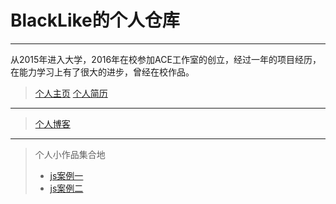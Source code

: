 # BlackLike的个人仓库
***
从2015年进入大学，2016年在校参加ACE工作室的创立，经过一年的项目经历，在能力学习上有了很大的进步，曾经在校作品。
> [个人主页](http://blacklike.github.io/something/jianli/main.html)
> [个人简历](http://blacklike.github.io/something/resume/resume/index.html)
---
> [个人博客](https://blacklike.github.io)
***
> 个人小作品集合地
> - [js案例一](https://blacklike.github.io/something/js/js%E6%A1%88%E4%BE%8B%E4%B8%80/jsTest1.html)
> - [js案例二](https://blacklike.github.io/something/js/js%E6%A1%88%E4%BE%8B%E4%BA%8C/3D.html)
